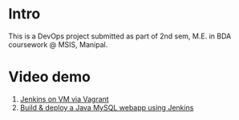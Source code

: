 # Intro
This is a DevOps project submitted as part of 2nd sem, M.E. in BDA coursework @ MSIS, Manipal. 

# Video demo
1. [Jenkins on VM via Vagrant](https://youtu.be/kexBHegV7mo)
2. [Build & deploy a Java MySQL webapp using Jenkins](https://youtu.be/siJe4FjATEY)